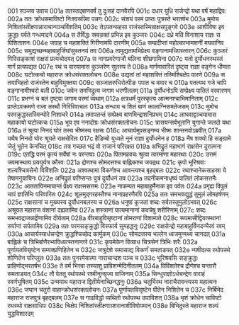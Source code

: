 001  सञ्जय उवाच
001a ततस्तद्बाणवर्षं तु दुःसहं दानवैरपि
001c दधार युधि राजेन्द्रो यथा वर्षं महाद्विपः
002a ततः क्रोधसमाविष्टो निःश्वसन्निव पन्नगः
002c संशयं परमं प्राप्तः पुत्रस्ते भरतर्षभ
003a मुमोच निशितांस्तीक्ष्णान्नाराचान्पञ्चविंशतिम्
003c तेऽपतन्सहसा राजंस्तस्मिन्राक्षसपुङ्गवे
003e आशीविषा इव क्रुद्धाः पर्वते गन्धमादने
004a स तैर्विद्धः स्रवन्रक्तं प्रभिन्न इव कुञ्जरः
004c दध्रे मतिं विनाशाय राज्ञः स पिशिताशनः
004e जग्राह च महाशक्तिं गिरीणामपि दारणीम्
005a सम्प्रदीप्तां महोल्काभामशनीं मघवानिव
005c समुद्यच्छन्महाबाहुर्जिघांसुस्तनयं तव
006a तामुद्यतामभिप्रेक्ष्य वङ्गानामधिपस्त्वरन्
006c कुञ्जरं गिरिसङ्काशं राक्षसं प्रत्यचोदयत्
007a स नागप्रवरेणाजौ बलिना शीघ्रगामिना
007c यतो दुर्योधनरथस्तं मार्गं प्रत्यपद्यत
007e रथं च वारयामास कुञ्जरेण सुतस्य ते
008a मार्गमावारितं दृष्ट्वा राज्ञा वङ्गेन धीमता
008c घटोत्कचो महाराज क्रोधसंरक्तलोचनः
008e उद्यतां तां महाशक्तिं तस्मिंश्चिक्षेप वारणे
009a स तयाभिहतो राजंस्तेन बाहुविमुक्तया
009c सञ्जातरुधिरोत्पीडः पपात च ममार च
010a पतत्यथ गजे चापि वङ्गानामीश्वरो बली
010c जवेन समभिद्रुत्य जगाम धरणीतलम्
011a दुर्योधनोऽपि सम्प्रेक्ष्य पातितं वरवारणम्
011c प्रभग्नं च बलं दृष्ट्वा जगाम परमां व्यथाम्
012a क्षत्रधर्मं पुरस्कृत्य आत्मनश्चाभिमानिताम्
012c प्राप्तेऽपक्रमणे राजा तस्थौ गिरिरिवाचलः
013a सन्धाय च शितं बाणं कालाग्निसमतेजसम्
013c मुमोच परमक्रुद्धस्तस्मिन्घोरे निशाचरे
014a तमापतन्तं सम्प्रेक्ष्य बाणमिन्द्राशनिप्रभम्
014c लाघवाद्वञ्चयामास महाकायो घटोत्कचः
015a भूय एव ननादोग्रः क्रोधसंरक्तलोचनः
015c त्रासयन्सर्वभूतानि युगान्ते जलदो यथा
016a तं श्रुत्वा निनदं घोरं तस्य भीष्मस्य रक्षसः
016c आचार्यमुपसङ्गम्य भीष्मः शान्तनवोऽब्रवीत्
017a यथैष निनदो घोरः श्रूयते राक्षसेरितः
017c हैडिम्बो युध्यते नूनं राज्ञा दुर्योधनेन ह
018a नैष शक्यो हि सङ्ग्रामे जेतुं भूतेन केनचित्
018c तत्र गच्छत भद्रं वो राजानं परिरक्षत
019a अभिद्रुतं महाभागं राक्षसेन दुरात्मना
019c एतद्धि परमं कृत्यं सर्वेषां नः परन्तपाः
020a पितामहवचः श्रुत्वा त्वरमाणा महारथाः
020c उत्तमं जवमास्थाय प्रययुर्यत्र कौरवः
021a द्रोणश्च सोमदत्तश्च बाह्लिकश्च जयद्रथः
021c कृपो भूरिश्रवाः शल्यश्चित्रसेनो विविंशतिः
022a अश्वत्थामा विकर्णश्च आवन्त्यश्च बृहद्बलः
022c रथाश्चानेकसाहस्रा ये तेषामनुयायिनः
022e अभिद्रुतं परीप्सन्तः पुत्रं दुर्योधनं तव
023a तदनीकमनाधृष्यं पालितं लोकसत्तमैः
023c आततायिनमायान्तं प्रेक्ष्य राक्षससत्तमः
023e नाकम्पत महाबाहुर्मैनाक इव पर्वतः
024a प्रगृह्य विपुलं चापं ज्ञातिभिः परिवारितः
024c शूलमुद्गरहस्तैश्च नानाप्रहरणैरपि
025a ततः समभवद्युद्धं तुमुलं लोमहर्षणम्
025c राक्षसानां च मुख्यस्य दुर्योधनबलस्य च
026a धनुषां कूजतां शब्दः सर्वतस्तुमुलोऽभवत्
026c अश्रूयत महाराज वंशानां दह्यतामिव
027a शस्त्राणां पात्यमानानां कवचेषु शरीरिणाम्
027c शब्दः समभवद्राजन्नद्रीणामिव दीर्यताम्
028a वीरबाहुविसृष्टानां तोमराणां विशाम्पते
028c रूपमासीद्वियत्स्थानां सर्पाणां सर्पतामिव
029a ततः परमसङ्क्रुद्धो विस्फार्य सुमहद्धनुः
029c राक्षसेन्द्रो महाबाहुर्विनदन्भैरवं रवम्
030a आचार्यस्यार्धचन्द्रेण क्रुद्धश्चिच्छेद कार्मुकम्
030c सोमदत्तस्य भल्लेन ध्वजमुन्मथ्य चानदत्
031a बाह्लिकं च त्रिभिर्बाणैरभ्यविध्यत्स्तनान्तरे
031c कृपमेकेन विव्याध चित्रसेनं त्रिभिः शरैः
032a पूर्णायतविसृष्टेन सम्यक्प्रणिहितेन च
032c जत्रुदेशे समासाद्य विकर्णं समताडयत्
032e न्यषीदत्स रथोपस्थे शोणितेन परिप्लुतः
033a ततः पुनरमेयात्मा नाराचान्दश पञ्च च
033c भूरिश्रवसि सङ्क्रुद्धः प्राहिणोद्भरतर्षभ
033e ते वर्म भित्त्वा तस्याशु प्राविशन्मेदिनीतलम्
034a विविंशतेश्च द्रौणेश्च यन्तारौ समताडयत्
034c तौ पेततू रथोपस्थे रश्मीनुत्सृज्य वाजिनाम्
035a सिन्धुराज्ञोऽर्धचन्द्रेण वाराहं स्वर्णभूषितम्
035c उन्ममाथ महाराज द्वितीयेनाच्छिनद्धनुः
036a चतुर्भिरथ नाराचैरावन्त्यस्य महात्मनः
036c जघान चतुरो वाहान्क्रोधसंरक्तलोचनः
037a पूर्णायतविसृष्टेन पीतेन निशितेन च
037c निर्बिभेद महाराज राजपुत्रं बृहद्बलम्
037e स गाढविद्धो व्यथितो रथोपस्थ उपाविशत्
038a भृशं क्रोधेन चाविष्टो रथस्थो राक्षसाधिपः
038c चिक्षेप निशितांस्तीक्ष्णाञ्शरानाशीविषोपमान्
038e बिभिदुस्ते महाराज शल्यं युद्धविशारदम्

